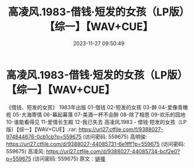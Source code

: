 ﻿---
title: 高凌风.1983-借钱·短发的女孩（LP版）【综一】【WAV+CUE】
date: 2023-11-27 09:50:49
categories: WAV车载音乐、镜像
tags: 华语中文
---
# 高凌风.1983-借钱·短发的女孩（LP版）【综一】【WAV+CUE】

《借钱、短发的女孩》 1983年出版
01-借钱
02-短发的女孩
03-醉
04-爱像青橄榄
05-大海寄情
06-幕起幕落
07-美酒一杯不会醉
08-除了相思
09-欢乐的园地
10-谁能看得见
11-爱情长生殿
12-我已失去
高凌风.1983 - 借钱·短发的女孩（LP版）【综一】【WAV+CUE】.rar: https://url27.ctfile.com/f/9388027-974844676-0cb1cb?p=559675
(访问密码: 559675)
高明骏: https://url27.ctfile.com/d/9388027-44085731-6e1fff?p=559675
(访问密码: 559675)
高凌风: https://url27.ctfile.com/d/9388027-44085734-bcf2e0?p=559675
(访问密码: 559675)
原文：[链接](https://blog.sina.com.cn/s/blog_1647c7e76010313ul.html)
